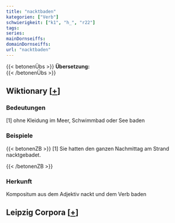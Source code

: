 ```yaml
---
title: "nacktbaden"
kategorien: ["Verb"]
schwierigkeit: ["k1", "h_", "r22"]
tags:
series:
mainDornseiffs:
domainDornseiffs:
url: "nacktbaden"
---
```


{{< betonenÜbs >}}
**Übersetzung:**  
{{< /betonenÜbs >}}

## Wiktionary [[+](https://de.wiktionary.org/wiki/nacktbaden)]

### Bedeutungen
[1] ohne Kleidung im Meer, Schwimmbad oder See baden  

### Beispiele
{{< betonenZB >}}
[1] Sie hatten den ganzen Nachmittag am Strand nacktgebadet.  

{{< /betonenZB >}}
### Herkunft
Kompositum aus dem Adjektiv nackt und dem Verb baden  


## Leipzig Corpora [[+](https://corpora.uni-leipzig.de/en/res?word=nacktbaden&corpusId=deu_newscrawl-public_2018)]

